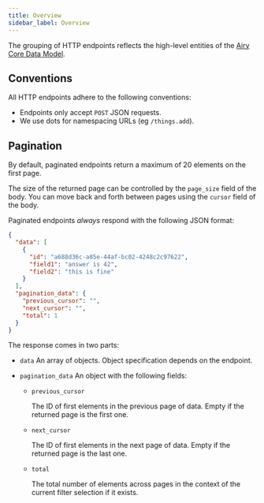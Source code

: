 ```yaml
---
title: Overview
sidebar_label: Overview
---
```


The grouping of HTTP endpoints reflects the high-level entities of the [Airy
Core Data Model](getting-started/glossary.md).

## Conventions

All HTTP endpoints adhere to the following conventions:

- Endpoints only accept `POST` JSON requests.
- We use dots for namespacing URLs (eg `/things.add`).

## Pagination

By default, paginated endpoints return a maximum of 20 elements on the first page.

The size of the returned page can be controlled by the `page_size` field of the
body. You can move back and forth between pages using the `cursor` field of the
body.

Paginated endpoints _always_ respond with the following JSON format:

```json
{
  "data": [
    {
      "id": "a688d36c-a85e-44af-bc02-4248c2c97622",
      "field1": "answer is 42",
      "field2": "this is fine"
    }
  ],
  "pagination_data": {
    "previous_cursor": "",
    "next_cursor": "",
    "total": 1
  }
}
```

The response comes in two parts:

- `data`
  An array of objects. Object specification depends on the endpoint.

- `pagination_data`
  An object with the following fields:

  - `previous_cursor`

    The ID of first elements in the previous page of data. Empty if the returned
    page is the first one.

  - `next_cursor`

    The ID of first elements in the next page of data. Empty if the returned
    page is the last one.

  - `total`

    The total number of elements across pages in the context of the current
    filter selection if it exists.
